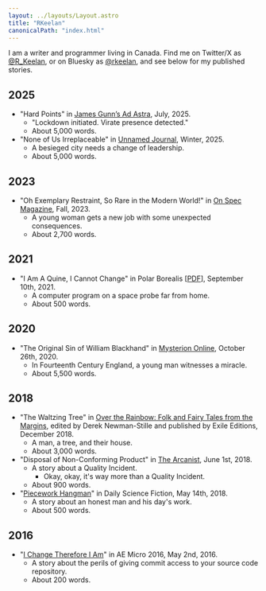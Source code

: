 ```yaml
---
layout: ../layouts/Layout.astro
title: "RKeelan"
canonicalPath: "index.html"
---
```


I am a writer and programmer living in Canada. Find me on Twitter/X as [@R_Keelan](https://x.com/R_Keelan), or on Bluesky as [@rkeelan](https://bsky.app/profile/rkeelan.bsky.social), and see below for my published stories.

## 2025

* "Hard Points" in [James Gunn’s Ad Astra](https://www.adastrasf.com/hard-points/), July, 2025.
	* "Lockdown initiated. Virate presence detected."
	* About 5,000 words.
* "None of Us Irreplaceable" in [Unnamed Journal](https://www.patreon.com/posts/unnamed-journal-121892472), Winter, 2025.
	* A besieged city needs a change of leadership.
	* About 5,000 words.

## 2023

* "Oh Exemplary Restraint, So Rare in the Modern World!" in [On Spec Magazine](https://onspec.ca/on-spec-back-issues/), Fall, 2023.
	* A young woman gets a new job with some unexpected consequences.
	* About 2,700 words.

## 2021

* "I Am A Quine, I Cannot Change" in Polar Borealis [[PDF](https://polarborealis.ca/wp-content/uploads/2021/09/POLAR-BOREALIS-19-Aug-Sep-2021-1.pdf)], September 10th, 2021.
	* A computer program on a space probe far from home.
	* About 500 words.

## 2020

* "The Original Sin of William Blackhand" in [Mysterion Online](https://www.mysteriononline.com/2020/10/the-original-sin-of-william-blackhand.html), October 26th, 2020.
	* In Fourteenth Century England, a young man witnesses a miracle.
	* About 5,500 words.

## 2018

* "The Waltzing Tree" in [Over the Rainbow: Folk and Fairy Tales from the Margins](https://www.goodreads.com/en/book/show/40539590-over-the-rainbow), edited by Derek Newman-Stille and published by Exile Editions, December 2018.
	* A man, a tree, and their house.
	* About 3,000 words.
* "Disposal of Non-Conforming Product" in [The Arcanist](https://thearcanist.io/disposal-of-non-conforming-product-479218d48ba7), June 1st, 2018.
	* A story about a Quality Incident.
		* Okay, okay, it's way more than a Quality Incident.
	* About 900 words.
* "[Piecework Hangman](/stories/piecework-hangman.html)" in Daily Science Fiction, May 14th, 2018.
	* A story about an honest man and his day's work.
	* About 500 words.

## 2016

* "[I Change Therefore I Am](/stories/i-change-therefore-i-am.html)" in AE Micro 2016, May 2nd, 2016.
	* A story about the perils of giving commit access to your source code repository.
	* About 200 words. 